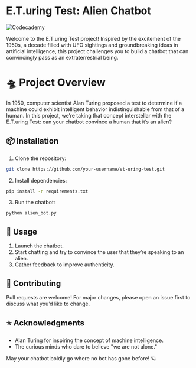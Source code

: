 # E.T.uring Test: Alien Chatbot
![Codecademy](https://img.shields.io/badge/Codecademy-FFF0E5?style=for-the-badge&logo=codecademy&logoColor=1F243A)

Welcome to the E.T.uring Test project! Inspired by the excitement of the 1950s, a decade filled with UFO sightings and groundbreaking ideas in artificial intelligence, this project challenges you to build a chatbot that can convincingly pass as an extraterrestrial being.

# 🛸 Project Overview

In 1950, computer scientist Alan Turing proposed a test to determine if a machine could exhibit intelligent behavior indistinguishable from that of a human. In this project, we’re taking that concept interstellar with the E.T.uring Test: can your chatbot convince a human that it’s an alien?


## 📦 Installation

1. Clone the repository:

```bash
git clone https://github.com/your-username/et-uring-test.git
```

2. Install dependencies:

```bash
pip install -r requirements.txt
```

3. Run the chatbot:

```bash
python alien_bot.py
```

## 📖 Usage

1. Launch the chatbot.
2. Start chatting and try to convince the user that they’re speaking to an alien.
3. Gather feedback to improve authenticity.

## 🌌 Contributing

Pull requests are welcome! For major changes, please open an issue first to discuss what you’d like to change.

## ⭐ Acknowledgments

- Alan Turing for inspiring the concept of machine intelligence.
- The curious minds who dare to believe "we are not alone."

May your chatbot boldly go where no bot has gone before! 🪐



